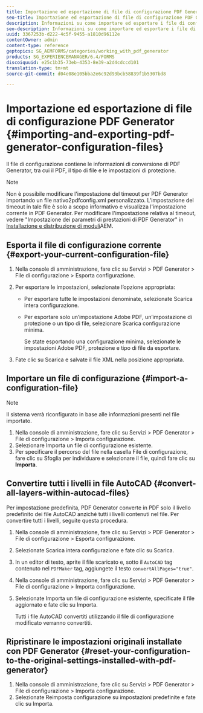 ```yaml
---
title: Importazione ed esportazione di file di configurazione PDF Generator
seo-title: Importazione ed esportazione di file di configurazione PDF Generator
description: Informazioni su come importare ed esportare i file di configurazione PDF Generator.
seo-description: Informazioni su come importare ed esportare i file di configurazione PDF Generator.
uuid: 3367253b-d222-4c5f-9455-a1810d96112e
contentOwner: admin
content-type: reference
geptopics: SG_AEMFORMS/categories/working_with_pdf_generator
products: SG_EXPERIENCEMANAGER/6.4/FORMS
discoiquuid: e25c1b35-73eb-4353-8e39-a2d4cdccd101
translation-type: tm+mt
source-git-commit: d04e08e105bba2e6c92d93bcb58839f1b5307bd8

---
```



# Importazione ed esportazione di file di configurazione PDF Generator {#importing-and-exporting-pdf-generator-configuration-files}

Il file di configurazione contiene le informazioni di conversione di PDF Generator, tra cui il PDF, il tipo di file e le impostazioni di protezione.

>[!NOTE]
>
>Non è possibile modificare l&#39;impostazione del timeout per PDF Generator importando un file nativo2pdfconfig.xml personalizzato. L&#39;impostazione del timeout in tale file è solo a scopo informativo e visualizza l&#39;impostazione corrente in PDF Generator. Per modificare l&#39;impostazione relativa al timeout, vedere &quot;Impostazione dei parametri di prestazioni di PDF Generator&quot; in [Installazione e distribuzione di moduli](https://www.adobe.com/go/learn_aemforms_installJBoss_63)AEM.

## Esporta il file di configurazione corrente {#export-your-current-configuration-file}

1. Nella console di amministrazione, fare clic su Servizi > PDF Generator > File di configurazione > Esporta configurazione.
1. Per esportare le impostazioni, selezionate l’opzione appropriata:

   * Per esportare tutte le impostazioni denominate, selezionate Scarica intera configurazione.
   * Per esportare solo un’impostazione Adobe PDF, un’impostazione di protezione o un tipo di file, selezionare Scarica configurazione minima.

      Se state esportando una configurazione minima, selezionate le impostazioni Adobe PDF, protezione e tipo di file da esportare.

1. Fate clic su Scarica e salvate il file XML nella posizione appropriata.

## Importare un file di configurazione {#import-a-configuration-file}

>[!NOTE]
>
>Il sistema verrà riconfigurato in base alle informazioni presenti nel file importato.

1. Nella console di amministrazione, fare clic su Servizi > PDF Generator > File di configurazione > Importa configurazione.
1. Selezionare Importa un file di configurazione esistente.
1. Per specificare il percorso del file nella casella File di configurazione, fare clic su Sfoglia per individuare e selezionare il file, quindi fare clic su **Importa**.

## Convertire tutti i livelli in file AutoCAD {#convert-all-layers-within-autocad-files}

Per impostazione predefinita, PDF Generator converte in PDF solo il livello predefinito dei file AutoCAD anziché tutti i livelli contenuti nel file. Per convertire tutti i livelli, seguite questa procedura.

1. Nella console di amministrazione, fare clic su Servizi > PDF Generator > File di configurazione > Esporta configurazione.
1. Selezionate Scarica intera configurazione e fate clic su Scarica.
1. In un editor di testo, aprite il file scaricato e, sotto il `AutoCAD` tag contenuto nel `PDFMaker` tag, aggiungete il testo `convertAllPages="true"`.
1. Nella console di amministrazione, fare clic su Servizi > PDF Generator > File di configurazione > Importa configurazione.
1. Selezionate Importa un file di configurazione esistente, specificate il file aggiornato e fate clic su Importa.

   Tutti i file AutoCAD convertiti utilizzando il file di configurazione modificato verranno convertiti.

## Ripristinare le impostazioni originali installate con PDF Generator {#reset-your-configuration-to-the-original-settings-installed-with-pdf-generator}

1. Nella console di amministrazione, fare clic su Servizi > PDF Generator > File di configurazione > Importa configurazione.
1. Selezionate Reimposta configurazione su impostazioni predefinite e fate clic su Importa.

